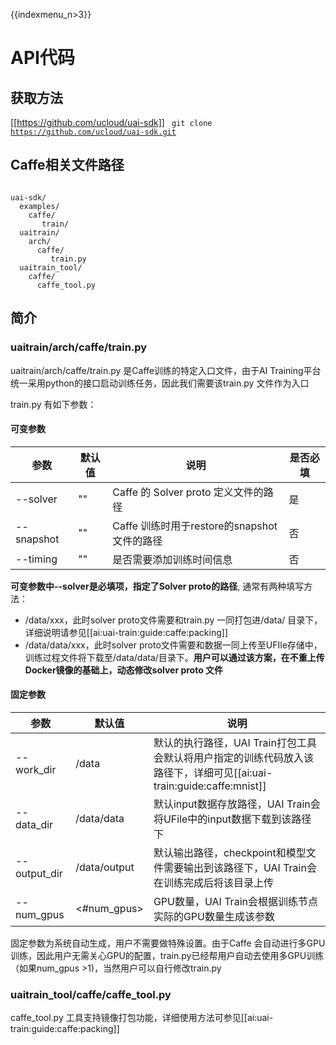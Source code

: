 {{indexmenu_n>3}}

# API代码
## 获取方法
[[https://github.com/ucloud/uai-sdk]]
<code>
git clone https://github.com/ucloud/uai-sdk.git
</code>

## Caffe相关文件路径
<code>
uai-sdk/
  examples/
    caffe/
       train/
  uaitrain/
    arch/
      caffe/
         train.py
  uaitrain_tool/
    caffe/
      caffe_tool.py
</code>

## 简介

### uaitrain/arch/caffe/train.py
uaitrain/arch/caffe/train.py 是Caffe训练的特定入口文件，由于AI Training平台统一采用python的接口启动训练任务，因此我们需要该train.py 文件作为入口 

train.py 有如下参数：
#### 可变参数
| 参数 | 默认值 | 说明 | 是否必填 |
| ---- | ------ | ---- | -------- |
|\-\-solver | "" | Caffe 的 Solver proto 定义文件的路径 | 是 |
|\-\-snapshot | "" | Caffe 训练时用于restore的snapshot文件的路径 | 否 |
|\-\-timing | "" | 是否需要添加训练时间信息 | 否 |

**可变参数中\-\-solver是必填项，指定了Solver proto的路径**, 通常有两种填写方法：
  - /data/xxx，此时solver proto文件需要和train.py 一同打包进/data/ 目录下，详细说明请参见[[ai:uai-train:guide:caffe:packing]]
  - /data/data/xxx，此时solver proto文件需要和数据一同上传至UFIle存储中，训练过程文件将下载至/data/data/目录下。**用户可以通过该方案，在不重上传Docker镜像的基础上，动态修改solver proto 文件**

#### 固定参数
| 参数 | 默认值 | 说明 |
| ---- | ------ | ---- |
|\-\-work\_dir    | /data | 默认的执行路径，UAI Train打包工具会默认将用户指定的训练代码放入该路径下，详细可见[[ai:uai-train:guide:caffe:mnist]] |
|\-\-data\_dir    | /data/data  | 默认input数据存放路径，UAI Train会将UFile中的input数据下载到该路径下 |
|\-\-output\_dir   | /data/output | 默认输出路径，checkpoint和模型文件需要输出到该路径下，UAI Train会在训练完成后将该目录上传 |
|\-\-num\_gpus   | <#num\_gpus> | GPU数量，UAI Train会根据训练节点实际的GPU数量生成该参数 |

固定参数为系统自动生成，用户不需要做特殊设置。由于Caffe 会自动进行多GPU训练，因此用户无需关心GPU的配置，train.py已经帮用户自动去使用多GPU训练（如果num\_gpus >1)，当然用户可以自行修改train.py

### uaitrain_tool/caffe/caffe_tool.py
caffe\_tool.py 工具支持镜像打包功能，详细使用方法可参见[[ai:uai-train:guide:caffe:packing]]